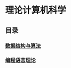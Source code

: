 # 理论计算机科学

## 目录

### [数据结构与算法](./data-structures-and-algorithms/contents.md)

### [编程语言理论](./programming-language-theory/contents.md)
